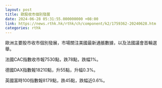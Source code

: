 ```yaml
---
layout: post
title: 歐股收市個別發展
date: 2024-06-28 05:31:55.000000000 +08:00
link: https://news.rthk.hk/rthk/ch/component/k2/1759362-20240628.htm
categories: rthk
---
```


歐洲主要股市收市個別發展，市場關注美國最新通脹數據，以及法國議會首輪選舉。

法國CAC指數收市報7530點，跌78點，跌幅1%。

德國DAX指數報18210點，升55點，升幅0.3%。

英國富時100指數報8179點，跌45點，跌幅近0.6%。
